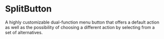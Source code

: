 # SplitButton
 A highly customizable dual-function menu button that offers a default action as well as the possibility of choosing a different action by selecting from a set of alternatives.
